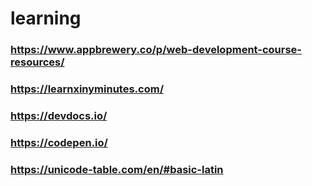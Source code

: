 # learning
### https://www.appbrewery.co/p/web-development-course-resources/
### https://learnxinyminutes.com/
### https://devdocs.io/
### https://codepen.io/
### https://unicode-table.com/en/#basic-latin
